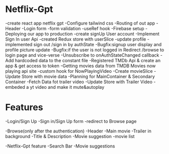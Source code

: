 # Netflix-Gpt
-create react app netflix gpt
-Configure tailwind css
-Routing of out app
-Header 
-Login form
-form validation 
-useRef hook
-Firebase setup
-Deploying our app to production
-create signUp User account 
-Implement Sign In user Api
-created Redux store with userSlice
-update profile 
-implemented sign out /sign in by authState
-Bugfix:signup user display and profile picture update
-Bugfix:if the user is not logged in Redirect /browse to login page and vice-verse
-Unsubscribe to onAuthStateChanged callback
-Add hardcoded data to the constant file
-Registered TMDb Api & create an app & get access to token 
-Getting movies data from TMDB Movies now playing api site
-custom hook for NowPlayingVideo
-Create movieSlice
-Update Store with movie data
-Planning for MainContainer & Secondary Container
-Fetch Data fot trailer video
-Update Store with Trailer Video
-embeded a yt video and make it mute&autoplay


# Features

-Login/Sign Up
  -Sign in/Sign Up form
  -redirect to Browse page

-Browse(only after the authentication)
  -Header
  -Main movie
    -Trailer in background
    -Title & Description
    -Movie suggestion
     -movie list

-Netflix-Gpt feature
  -Search Bar
  -Movie suggestions